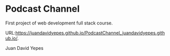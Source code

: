 # Podcast Channel 

First project of web development full stack course.

URL:https://juandavidyepes.github.io/PodcastChannel_juandavidyepes.github.io/.

Juan David Yepes
